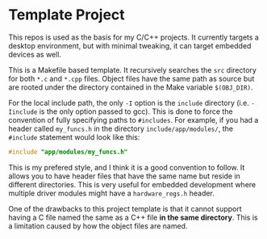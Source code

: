 # Template Project 

This repos is used as the basis for my C/C++ projects. It currently targets a
desktop environment, but with minimal tweaking, it can target embedded devices
as well.

This is a Makefile based template. It recursively searches the `src` directory
for both `*.c` and `*.cpp` files. Object files have the same path as source
but are rooted under the directory contained in the Make variable `$(OBJ_DIR)`.

For the local include path, the only `-I` option is the `include` directory
(i.e. `-Iinclude` is the only option passed to gcc). This is done to force the
convention of fully specifying paths to `#includes`. For example, if you had a
header called `my_funcs.h` in the directory `include/app/modules/`, the 
`#include` statement would look like this:

```c
#include "app/modules/my_funcs.h"
```

This is my prefered style, and I think it is a good convention to follow. It
allows you to have header files that have the same name but reside in different
directories. This is very useful for embedded development where multiple driver
modules might have a `hardware_regs.h` header.

One of the drawbacks to this project template is that it cannot support having
a C file named the same as a C++ file __in the same directory__. This is a
limitation caused by how the object files are named.
